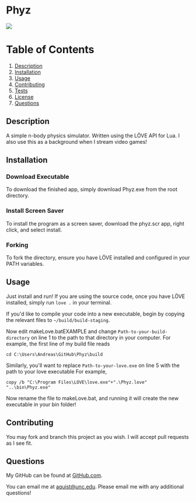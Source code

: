 # Phyz
![](./images/phyz_gif.gif)
# Table of Contents
1. [Description](#description)
2. [Installation](#installation)
3. [Usage](#usage)
4. [Contributing](#contributing)
5. [Tests](#tests)
6. [License](#license)
7. [Questions](#questions)

## Description <a name="description"></a>
A simple n-body physics simulator. Written using the LÖVE API for Lua. I also use this as a background when I stream video games!

## Installation <a name="installation"></a>
### Download Executable   
To download the finished app, simply download Phyz.exe from the root directory.
### Install Screen Saver   
To install the program as a screen saver, download the phyz.scr app, right click, and select install.   
### Forking   
To fork the directory, ensure you have LÖVE installed and configured in your PATH variables.

## Usage <a name="usage"></a>
Just install and run! If you are using the source code, once you have LÖVE installed, simply run ```love .``` in your terminal. 

If you'd like to compile your code into a new executable, begin by copying the relevant files to ```~/build/build-staging```. 

Now edit makeLove.batEXAMPLE and change ```Path-to-your-build-directory``` on line 1 to the path to that directory in your computer. For example, the first line of my build file reads 

    cd C:\Users\Andreas\GitHub\Phyz\build 

Similarly, you'll want to replace ```Path-to-your-love.exe``` on line 5 with the path to your love executable For example,

    copy /b "C:\Program Files\LOVE\love.exe"+".\Phyz.love" "..\bin\Phyz.exe"

Now rename the file to makeLove.bat, and running it will create the new executable in your bin folder!

## Contributing <a name="contributing"></a>
You may fork and branch this project as you wish. I will accept pull requests as I see fit.

## Questions <a name="questions"><a>
My GitHub can be found at [GitHub.com](https://github.com/Andreasq99).

You can email me at aquist@unc.edu. Please email me with any additional questions!
